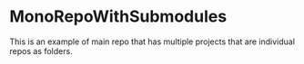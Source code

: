 # MonoRepoWithSubmodules
This is an example of main repo that has multiple projects that are individual repos as folders.
